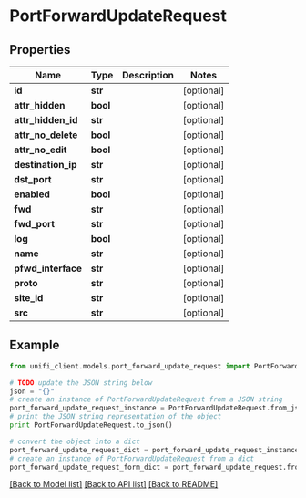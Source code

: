 # PortForwardUpdateRequest


## Properties

Name | Type | Description | Notes
------------ | ------------- | ------------- | -------------
**id** | **str** |  | [optional] 
**attr_hidden** | **bool** |  | [optional] 
**attr_hidden_id** | **str** |  | [optional] 
**attr_no_delete** | **bool** |  | [optional] 
**attr_no_edit** | **bool** |  | [optional] 
**destination_ip** | **str** |  | [optional] 
**dst_port** | **str** |  | [optional] 
**enabled** | **bool** |  | [optional] 
**fwd** | **str** |  | [optional] 
**fwd_port** | **str** |  | [optional] 
**log** | **bool** |  | [optional] 
**name** | **str** |  | [optional] 
**pfwd_interface** | **str** |  | [optional] 
**proto** | **str** |  | [optional] 
**site_id** | **str** |  | [optional] 
**src** | **str** |  | [optional] 

## Example

```python
from unifi_client.models.port_forward_update_request import PortForwardUpdateRequest

# TODO update the JSON string below
json = "{}"
# create an instance of PortForwardUpdateRequest from a JSON string
port_forward_update_request_instance = PortForwardUpdateRequest.from_json(json)
# print the JSON string representation of the object
print PortForwardUpdateRequest.to_json()

# convert the object into a dict
port_forward_update_request_dict = port_forward_update_request_instance.to_dict()
# create an instance of PortForwardUpdateRequest from a dict
port_forward_update_request_form_dict = port_forward_update_request.from_dict(port_forward_update_request_dict)
```
[[Back to Model list]](../README.md#documentation-for-models) [[Back to API list]](../README.md#documentation-for-api-endpoints) [[Back to README]](../README.md)


